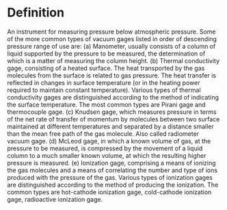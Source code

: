 # Definition

An instrument for measuring pressure below atmospheric pressure. Some of
the more common types of vacuum gages listed in order of descending
pressure range of use are: (a) Manometer, usually consists of a column
of liquid supported by the pressure to be measured, the determination of
which is a matter of measuring the column height. (b) Thermal
conductivity gage, consisting of a heated surface. The heat transported
by the gas molecules from the surface is related to gas pressure. The
heat transfer is reflected in changes in surface temperature (or in the
heating power required to maintain constant temperature). Various types
of thermal conductivity gages are distinguished according to the method
of indicating the surface temperature. The most common types are Pirani
gage and thermocouple gage. (c) Knudsen gage, which measures pressure in
terms of the net rate of transfer of momentum by molecules between two
surface maintained at different temperatures and separated by a distance
smaller than the mean free path of the gas molecule. Also called
radiometer vacuum gage. (d) McLeod gage, in which a known volume of gas,
at the pressure to be measured, is compressed by the movement of a
liquid column to a much smaller known volume, at which the resulting
higher pressure is measured. (e) Ionization gage, comprising a means of
ionizing the gas molecules and a means of correlating the number and
type of ions produced with the pressure of the gas. Various types of
ionization gages are distinguished according to the method of producing
the ionization. The common types are hot-cathode ionization gage,
cold-cathode ionization gage, radioactive ionization gage.
